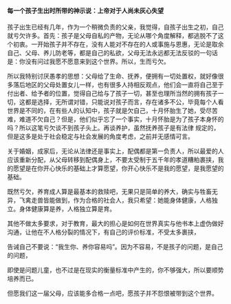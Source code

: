#### 每一个孩子生出时所带的神示说：上帝对于人尚未灰心失望

孩子出生已经有几年，作为一个稍微负责的父亲，我觉得，自孩子出生之初，自己就亏欠许多。首先：孩子是父母自私的产物，无论从哪个角度解释，都逃脱不了这个初衷。一开始孩子并不存在，没有人能对不存在的人或事施与恩惠，无论是取余自己、父母、养儿防老等，都是自己的私欲，父母无法永远都无法反驳的一句话是：你没有问过我愿不愿意来到这个世界。所以，生而亏欠。

所以我特别讨厌愚孝的思想：父母给了生命、抚养，便拥有一切处置权，就好像很多落后地区的父母处置女儿一样，也有很多人持相反观点，他们会一直将自己至于付出者、给予者的位置，觉得自己给与了孩子一切，甚至也理所当然的拥有孩子一切，这都是选择，无所谓对错，只能说对孩子而言，存在诸多不公，毕竟每个人看世界是不同的，在有些人的认知中，孩子就是欠自己，十月怀胎生了她，受尽苦难，难道不欠自己？但是，他们似乎忘了一个事实，十月怀胎是为了孩子本身怀的吗？所以这笔亏欠谈不到孩子头上。再谈养护，虽然抚养孩子是有法律 规定的，但是这多是处于社会稳定与社会发展的角度考虑，之前并无感情可言。


关于婚姻，成家后，无论从法律还是事实上，配偶都是第一负责人，所以最爱的人应该重新分配，从父母转移到配偶身上，不要太受制于五千年的孝道糟粕裹挟，我的愿望是在你开心快乐的基础上才算愿望，你开心快乐不是我的愿望，是我愿望的基础。


既然亏欠，养育成人算是最基本的救赎吧，无果只是简单的养大，确实与牲畜无异，飞禽走兽皆能做到，作为合格的社会人，我只希望：她能身体健康，人格独立。身体健康算是养，人格独立算是育。

其他不做太多要求，对于教育，最大的担心是如何在世界真实与他书本上虚伪做好沟通，让他在不人格分裂的情况下，有自己的评价标准，不受太多裹挟，

告诫自己不要说：“我生你、养你容易吗”。因为不容易，不是孩子的问题，是自己的问题，

即使是问题儿童，也不过是在现实的衡量标准中产生的，你不够强大，所以要顺势培养而已。

但愿我们这一届父母，应该能多合格一点吧，愿孩子并不怨恨被带到这个世界。
